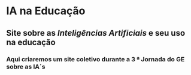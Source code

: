 # IA na Educação #
## Site sobre as *Inteligências Artificiais* e seu uso na educação ##
### Aqui criaremos um site coletivo durante a 3 ª Jornada do GE sobre as IA´s ##
